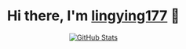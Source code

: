 

<!--
**lingying177/lingying177** is a ✨ _special_ ✨ repository because its `README.md` (this file) appears on your GitHub profile.

Here are some ideas to get you started:

- 🔭 I’m currently working on ...
- 🌱 I’m currently learning ...
- 👯 I’m looking to collaborate on ...
- 🤔 I’m looking for help with ...
- 💬 Ask me about ...
- 📫 How to reach me: ...
- 😄 Pronouns: ...

-->

<p>
  <h1 align="center">
    <b>Hi there, I'm <a href="https://blog.aloogu.com">lingying177</a> 👋</b>
  </h1>
</p>

<p align="center">
  <a href="https://github.com/lingying177">
    <img alt="GitHub Stats" src="https://github-readme-stats.vercel.app/api?username=lingying177&hide=issues&hide_title=true&include_all_commits=true&bg_color=30,e96443,904e95&title_color=fff&text_color=fff" />
    </a>
</p>

